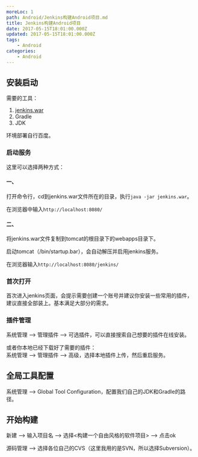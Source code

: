 ```yaml
---
moreLoc: 1
path: Android/Jenkins构建Android项目.md
title: Jenkins构建Android项目
date: 2017-05-15T18:01:00.000Z
updated: 2017-05-15T18:01:00.000Z
tags:
    - Android
categories:
    - Android
---
```


## 安装启动

需要的工具：  
1. [jenkins.war](http://mirrors.jenkins-ci.org/war/latest/jenkins.war)  
2. Gradle  
3. JDK   

环境部署自行百度。

### 启动服务

这里可以选择两种方式：

#### 一、

打开命令行，cd到jenkins.war文件所在的目录，执行`java -jar jenkins.war`。

在浏览器中输入`http://localhost:8080/`

#### 二、

将jenkins.war文件复制到tomcat的根目录下的webapps目录下。

启动tomcat（/bin/startup.bar），会自动解压并启用jenkins服务。

在浏览器输入`http://localhost:8080/jenkins/`

### 首次打开

首次进入jenkins页面，会提示需要创建一个账号并建议你安装一些常用的插件，建议直接全部装上。基本满足大部分的需求。

### 插件管理

系统管理 --> 管理插件 --> 可选插件，可以直接搜索自己想要的插件在线安装。

或者你本地已经下载好了需要的插件：  
系统管理 --> 管理插件 --> 高级，选择本地插件上传，然后重启服务。

## 全局工具配置

系统管理 --> Global Tool Configuration，配置我们自己的JDK和Gradle的路径。

## 开始构建

新建 --> 输入项目名 --> 选择<构建一个自由风格的软件项目> --> 点击ok

源码管理 --> 选择各位自己的CVS（这里我用的是SVN，所以选择Subversion）。



<!--more-->

